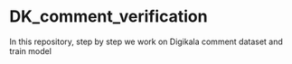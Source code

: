 # DK_comment_verification
In this repository, step by step we work on Digikala comment dataset and train model
